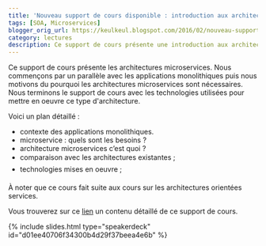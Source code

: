 ```yaml
---
title: 'Nouveau support de cours disponible : introduction aux architectures microservices'
tags: [SOA, Microservices]
blogger_orig_url: https://keulkeul.blogspot.com/2016/02/nouveau-support-de-cours-disponible.html
category: lectures
description: Ce support de cours présente une introduction aux architectures microservices.
---
```


Ce support de cours présente les architectures microservices. Nous commençons par un parallèle avec les applications monolithiques puis nous motivons du pourquoi les architectures microservices sont nécessaires. Nous terminons le support de cours avec les technologies utilisées pour mettre en oeuvre ce type d'architecture.

Voici un plan détaillé :

* contexte des applications monolithiques.
* microservice : quels sont les besoins ?
* architecture microservices c’est quoi ?
* comparaison avec les architectures existantes ;
* technologies mises en oeuvre ;

À noter que ce cours fait suite aux cours sur les architectures orientées services.

Vous trouverez sur ce [lien](/soa/introduction-microservices) un contenu détaillé de ce support de cours.

{% include slides.html type="speakerdeck" id="d01ee40706f34300b4d29f37beea4e6b" %}
